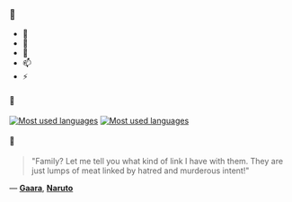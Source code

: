 ### 👋

- 🔭
- 🌱
- 💬
- 📫
- ⚡

#### 🧏

[![Most used languages](https://github-readme-stats-aynah.vercel.app/api/top-langs/?username=aynh&theme=solarized-dark&langs_count=6&layout=compact&hide_title=true)](https://github.com/anuraghazra/github-readme-stats#gh-dark-mode-only)
[![Most used languages](https://github-readme-stats-aynah.vercel.app/api/top-langs/?username=aynh&theme=solarized-light&langs_count=6&layout=compact&hide_title=true)](https://github.com/anuraghazra/github-readme-stats#gh-light-mode-only)

#### 💬

> "Family? Let me tell you what kind of link I have with them. They are just lumps of meat linked by hatred and murderous intent!"

&mdash; [**Gaara**](https://myanimelist.net/character.php?q=Gaara&cat=character), [**Naruto**](https://myanimelist.net/search/all?q=Naruto&cat=all)
